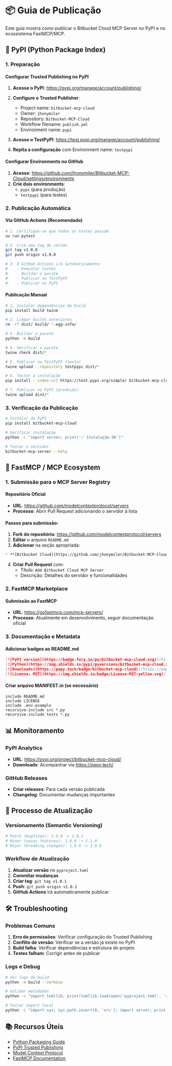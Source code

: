# 📦 Guia de Publicação

Este guia mostra como publicar o Bitbucket Cloud MCP Server no PyPI e no ecossistema FastMCP/MCP.

## 🔗 PyPI (Python Package Index)

### 1. Preparação

#### Configurar Trusted Publishing no PyPI

1. **Acesse o PyPI**: https://pypi.org/manage/account/publishing/
2. **Configure o Trusted Publisher**:
   - Project name: `bitbucket-mcp-cloud`
   - Owner: `jhonymiler`
   - Repository: `Bitbucket-MCP-Cloud`
   - Workflow filename: `publish.yml`
   - Environment name: `pypi`

3. **Acesse o TestPyPI**: https://test.pypi.org/manage/account/publishing/
4. **Repita a configuração** com Environment name: `testpypi`

#### Configurar Environments no GitHub

1. **Acesse**: https://github.com/jhonymiler/Bitbucket-MCP-Cloud/settings/environments
2. **Crie dois environments**:
   - `pypi` (para produção)
   - `testpypi` (para testes)

### 2. Publicação Automática

#### Via GitHub Actions (Recomendado)

```bash
# 1. Certifique-se que todos os testes passam
uv run pytest

# 2. Crie uma tag de versão
git tag v1.0.0
git push origin v1.0.0

# 3. O GitHub Actions irá automaticamente:
#    - Executar testes
#    - Buildar o pacote
#    - Publicar no TestPyPI
#    - Publicar no PyPI
```

#### Publicação Manual

```bash
# 1. Instalar dependências de build
pip install build twine

# 2. Limpar builds anteriores
rm -rf dist/ build/ *.egg-info/

# 3. Buildar o pacote
python -m build

# 4. Verificar o pacote
twine check dist/*

# 5. Publicar no TestPyPI (teste)
twine upload --repository testpypi dist/*

# 6. Testar a instalação
pip install --index-url https://test.pypi.org/simple/ bitbucket-mcp-cloud

# 7. Publicar no PyPI (produção)
twine upload dist/*
```

### 3. Verificação da Publicação

```bash
# Instalar do PyPI
pip install bitbucket-mcp-cloud

# Verificar instalação
python -c "import server; print('✅ Instalação OK')"

# Testar o servidor
bitbucket-mcp-server --help
```

## 🚀 FastMCP / MCP Ecosystem

### 1. Submissão para o MCP Server Registry

#### Repositório Oficial
- **URL**: https://github.com/modelcontextprotocol/servers
- **Processo**: Abrir Pull Request adicionando o servidor à lista

#### Passos para submissão:

1. **Fork do repositório**: https://github.com/modelcontextprotocol/servers
2. **Editar** o arquivo `README.md`
3. **Adicionar** na seção apropriada:

```markdown
* **[Bitbucket Cloud](https://github.com/jhonymiler/Bitbucket-MCP-Cloud)** - Complete Bitbucket Cloud API integration with repository management, pull requests, commits, and comments
```

4. **Criar Pull Request** com:
   - Título: `Add Bitbucket Cloud MCP Server`
   - Descrição: Detalhes do servidor e funcionalidades

### 2. FastMCP Marketplace

#### Submissão ao FastMCP
- **URL**: https://gofastmcp.com/mcp-servers/
- **Processo**: Atualmente em desenvolvimento, seguir documentação oficial

### 3. Documentação e Metadata

#### Adicionar badges ao README.md

```markdown
[![PyPI version](https://badge.fury.io/py/bitbucket-mcp-cloud.svg)](https://badge.fury.io/py/bitbucket-mcp-cloud)
[![Python](https://img.shields.io/pypi/pyversions/bitbucket-mcp-cloud.svg)](https://pypi.org/project/bitbucket-mcp-cloud/)
[![Downloads](https://pepy.tech/badge/bitbucket-mcp-cloud)](https://pepy.tech/project/bitbucket-mcp-cloud)
[![License: MIT](https://img.shields.io/badge/License-MIT-yellow.svg)](https://opensource.org/licenses/MIT)
```

#### Criar arquivo MANIFEST.in (se necessário)

```text
include README.md
include LICENSE
include .env.example
recursive-include src *.py
recursive-include tests *.py
```

## 📊 Monitoramento

### PyPI Analytics
- **URL**: https://pypi.org/project/bitbucket-mcp-cloud/
- **Downloads**: Acompanhar via https://pepy.tech/

### GitHub Releases
- **Criar releases**: Para cada versão publicada
- **Changelog**: Documentar mudanças importantes

## 🔄 Processo de Atualização

### Versionamento (Semantic Versioning)

```bash
# Patch (bugfixes): 1.0.0 -> 1.0.1
# Minor (novas features): 1.0.0 -> 1.1.0  
# Major (breaking changes): 1.0.0 -> 2.0.0
```

### Workflow de Atualização

1. **Atualizar versão** no `pyproject.toml`
2. **Commitar mudanças**
3. **Criar tag**: `git tag v1.0.1`
4. **Push**: `git push origin v1.0.1`
5. **GitHub Actions** irá automaticamente publicar

## 🛠️ Troubleshooting

### Problemas Comuns

1. **Erro de permissões**: Verificar configuração do Trusted Publishing
2. **Conflito de versão**: Verificar se a versão já existe no PyPI
3. **Build falha**: Verificar dependências e estrutura do projeto
4. **Testes falham**: Corrigir antes de publicar

### Logs e Debug

```bash
# Ver logs do build
python -m build --verbose

# Validar metadados
python -c "import tomllib; print(tomllib.load(open('pyproject.toml', 'rb')))"

# Testar import local
python -c "import sys; sys.path.insert(0, 'src'); import server; print('OK')"
```

## 📚 Recursos Úteis

- [Python Packaging Guide](https://packaging.python.org/)
- [PyPI Trusted Publishing](https://docs.pypi.org/trusted-publishers/)
- [Model Context Protocol](https://modelcontextprotocol.io/)
- [FastMCP Documentation](https://gofastmcp.com/)
